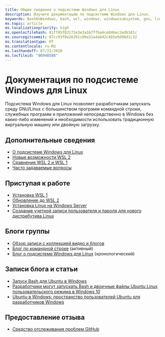 ```yaml
---
title: Общие сведения о подсистеме Windows для Linux
description: Изучите документацию по подсистеме Windows для Linux.
keywords: BashOnWindows, bash, wsl, windows, windowssubsystem, gnu, linux
ms.topic: article
ms.localizationpriority: high
ms.openlocfilehash: 81ff05f03172e3e3a167ffba4ce846ec2edb3d1c
ms.sourcegitcommit: 97cc93f8e26391c09a31a4ab42c4b5e9d98d1c32
ms.translationtype: HT
ms.contentlocale: ru-RU
ms.lasthandoff: 07/22/2020
ms.locfileid: "86948588"
---
```

# <a name="windows-subsystem-for-linux-documentation"></a>Документация по подсистеме Windows для Linux

Подсистема Windows для Linux позволяет разработчикам запускать среду GNU/Linux с большинством программ командной строки, служебных программ и приложений непосредственно в Windows без каких-либо изменений и необходимости использовать традиционную виртуальную машину или двойную загрузку.

## <a name="learn-more-here"></a>Дополнительные сведения

* [О подсистеме Windows для Linux](about.md)
* [Новые возможности WSL 2](wsl2-index.md)
* [Сравнение WSL 2 и WSL 1](compare-versions.md)
* [Часто задаваемые вопросы](faq.md)

## <a name="get-started"></a>Приступая к работе

* [Установка WSL 1](install-win10.md)
* [Обновление до WSL 2](install-win10.md#update-to-wsl-2)
* [Установка Linux на Windows Server](install-on-server.md)
* [Создание учетной записи пользователя и пароля для нового дистрибутива Linux](user-support.md)

## <a name="team-blogs"></a>Блоги группы

* [Обзор записи с коллекцией видео и блогов](https://blogs.msdn.microsoft.com/commandline/learn-about-windows-console-and-windows-subsystem-for-linux-wsl/)
* [Блог по командной строке](https://blogs.msdn.microsoft.com/commandline/) (активный)
* [Блог о подсистеме Windows для Linux](https://blogs.msdn.microsoft.com/wsl/) (хронологический)

## <a name="posts-and-articles"></a>Записи блога и статьи

* [Запуск Bash для Ubuntu в Windows](https://blogs.windows.com/buildingapps/2016/03/30/run-bash-on-ubuntu-on-windows/)
* [Разработчики могут запускать Bash и двоичные файлы Ubuntu Linux пользовательского режима в Windows 10](https://www.hanselman.com/blog/DevelopersCanRunBashShellAndUsermodeUbuntuLinuxBinariesOnWindows10.aspx)
* [Ubuntu в Windows: пространство пользователей Ubuntu для разработчиков Windows](https://insights.ubuntu.com/2016/03/30/ubuntu-on-windows-the-ubuntu-userspace-for-windows-developers/)

## <a name="provide-feedback"></a>Предоставление отзыва

* [Средство отслеживания проблем GitHub](https://github.com/Microsoft/BashOnWindows/issues)
